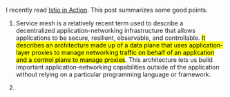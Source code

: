 I recently read [Istio in Action](https://www.manning.com/books/istio-in-action). This post summarizes some good points.

1. Service mesh is a relatively recent term used to describe a decentralized application-networking infrastructure that allows applications to be secure, resilient, observable,
   and controllable. <mark>It describes an architecture made up of a data plane that uses application-layer proxies to manage networking traffic on behalf of an application and a control
   plane to manage proxies</mark>. This architecture lets us build important application-networking capabilities outside of the application without relying on a particular programming language or framework.

3.  

